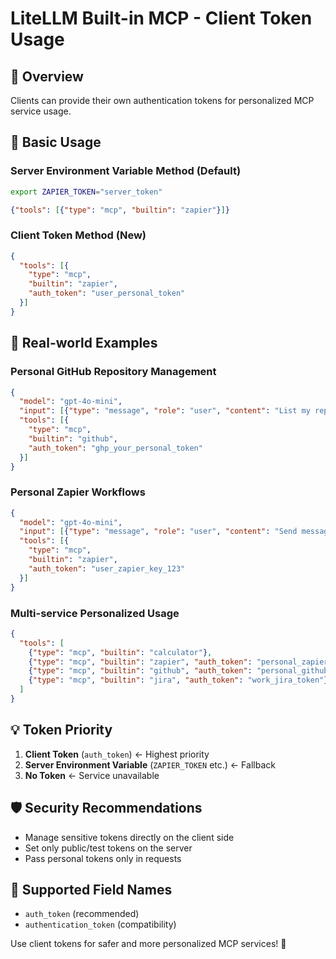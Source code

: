 # LiteLLM Built-in MCP - Client Token Usage

## 📖 Overview
Clients can provide their own authentication tokens for personalized MCP service usage.

## 🔑 Basic Usage

### Server Environment Variable Method (Default)
```bash
export ZAPIER_TOKEN="server_token"
```
```json
{"tools": [{"type": "mcp", "builtin": "zapier"}]}
```

### Client Token Method (New)
```json
{
  "tools": [{
    "type": "mcp",
    "builtin": "zapier",
    "auth_token": "user_personal_token"
  }]
}
```

## 🎯 Real-world Examples

### Personal GitHub Repository Management
```json
{
  "model": "gpt-4o-mini",
  "input": [{"type": "message", "role": "user", "content": "List my repositories"}],
  "tools": [{
    "type": "mcp",
    "builtin": "github", 
    "auth_token": "ghp_your_personal_token"
  }]
}
```

### Personal Zapier Workflows
```json
{
  "model": "gpt-4o-mini",
  "input": [{"type": "message", "role": "user", "content": "Send message to Slack"}],
  "tools": [{
    "type": "mcp",
    "builtin": "zapier",
    "auth_token": "user_zapier_key_123"
  }]
}
```

### Multi-service Personalized Usage
```json
{
  "tools": [
    {"type": "mcp", "builtin": "calculator"},
    {"type": "mcp", "builtin": "zapier", "auth_token": "personal_zapier"},
    {"type": "mcp", "builtin": "github", "auth_token": "personal_github"},
    {"type": "mcp", "builtin": "jira", "auth_token": "work_jira_token"}
  ]
}
```

## 💡 Token Priority

1. **Client Token** (`auth_token`) ← Highest priority
2. **Server Environment Variable** (`ZAPIER_TOKEN` etc.) ← Fallback
3. **No Token** ← Service unavailable

## 🛡️ Security Recommendations

- Manage sensitive tokens directly on the client side
- Set only public/test tokens on the server
- Pass personal tokens only in requests

## 🔧 Supported Field Names

- `auth_token` (recommended)
- `authentication_token` (compatibility)

Use client tokens for safer and more personalized MCP services! 🚀